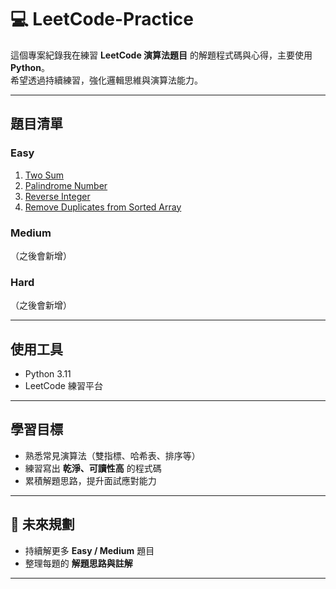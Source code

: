 # 💻 LeetCode-Practice

這個專案紀錄我在練習 **LeetCode 演算法題目** 的解題程式碼與心得，主要使用 **Python**。  
希望透過持續練習，強化邏輯思維與演算法能力。  

---

##  題目清單

###  Easy
1. [Two Sum](./01-Two-Sum.py)  
2. [Palindrome Number](./02-Palindrome-Number.py)  
3. [Reverse Integer](./03-Reverse-Integer.py)  
4. [Remove Duplicates from Sorted Array](./04-Remove-Duplicates-from-Sorted-Array.py)

###  Medium
（之後會新增）

###  Hard
（之後會新增）

---

##  使用工具
- Python 3.11  
- LeetCode 練習平台  

---

##  學習目標
- 熟悉常見演算法（雙指標、哈希表、排序等）  
- 練習寫出 **乾淨、可讀性高** 的程式碼  
- 累積解題思路，提升面試應對能力  

---

## 🚀 未來規劃
- 持續解更多 **Easy / Medium** 題目  
- 整理每題的 **解題思路與註解**  

---

